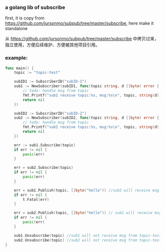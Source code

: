 ### a golang lib of subscribe
first, it is copy from https://github.com/jursonmo/subpub/tree/master/subscribe, here make it standalone

从 https://github.com/jursonmo/subpub/tree/master/subscribe 中拷贝过来，独立使用，方便后续维护、方便被其他项目引用。

### example:
```go
func main() {
	topic := "topic-test"

	subID1 := SubscriberID("subID-1")
	sub1 := NewSubscriber(subID1, func(topic string, d []byte) error {
		// todo: handle msg from topic
		fmt.Printf("sub1 receive topic:%s, msg:%s\n", topic, string(d))
		return nil
	})

	subID2 := SubscriberID("subID-2")
	sub2 := NewSubscriber(subID2, func(topic string, d []byte) error {
		// todo: handle msg from topic
		fmt.Printf("sub2 receive topic:%s, msg:%s\n", topic, string(d))
		return nil
	})

	err := sub1.Subscribe(topic)
	if err != nil {
		panic(err)
	}

	err = sub2.Subscribe(topic)
	if err != nil {
		panic(err)
	}

	err = sub1.Publish(topic, []byte("hello")) //sub2 will receive msg
	if err != nil {
		t.Fatal(err)
	}

	err = sub2.Publish(topic, []byte("hello")) // sub1 will receive msg
	if err != nil {
		panic(err)
	}

	sub1.Unsubscribe(topic) //sub1 will not receive msg from topic-test
    sub2.Unsubscribe(topic) //sub2 will not receive msg from topic-test
}
```
